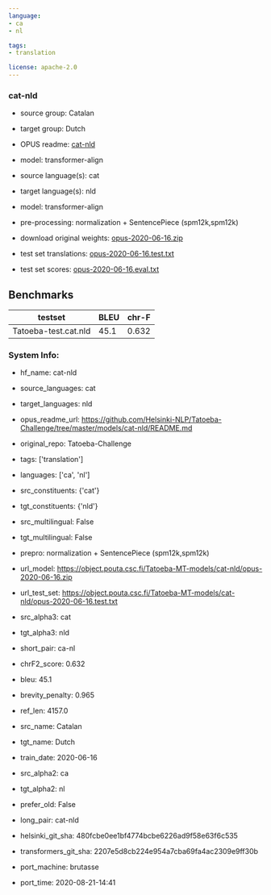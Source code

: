 ```yaml
---
language: 
- ca
- nl

tags:
- translation

license: apache-2.0
---
```


### cat-nld

* source group: Catalan 
* target group: Dutch 
*  OPUS readme: [cat-nld](https://github.com/Helsinki-NLP/Tatoeba-Challenge/tree/master/models/cat-nld/README.md)

*  model: transformer-align
* source language(s): cat
* target language(s): nld
* model: transformer-align
* pre-processing: normalization + SentencePiece (spm12k,spm12k)
* download original weights: [opus-2020-06-16.zip](https://object.pouta.csc.fi/Tatoeba-MT-models/cat-nld/opus-2020-06-16.zip)
* test set translations: [opus-2020-06-16.test.txt](https://object.pouta.csc.fi/Tatoeba-MT-models/cat-nld/opus-2020-06-16.test.txt)
* test set scores: [opus-2020-06-16.eval.txt](https://object.pouta.csc.fi/Tatoeba-MT-models/cat-nld/opus-2020-06-16.eval.txt)

## Benchmarks

| testset               | BLEU  | chr-F |
|-----------------------|-------|-------|
| Tatoeba-test.cat.nld 	| 45.1 	| 0.632 |


### System Info: 
- hf_name: cat-nld

- source_languages: cat

- target_languages: nld

- opus_readme_url: https://github.com/Helsinki-NLP/Tatoeba-Challenge/tree/master/models/cat-nld/README.md

- original_repo: Tatoeba-Challenge

- tags: ['translation']

- languages: ['ca', 'nl']

- src_constituents: {'cat'}

- tgt_constituents: {'nld'}

- src_multilingual: False

- tgt_multilingual: False

- prepro:  normalization + SentencePiece (spm12k,spm12k)

- url_model: https://object.pouta.csc.fi/Tatoeba-MT-models/cat-nld/opus-2020-06-16.zip

- url_test_set: https://object.pouta.csc.fi/Tatoeba-MT-models/cat-nld/opus-2020-06-16.test.txt

- src_alpha3: cat

- tgt_alpha3: nld

- short_pair: ca-nl

- chrF2_score: 0.632

- bleu: 45.1

- brevity_penalty: 0.965

- ref_len: 4157.0

- src_name: Catalan

- tgt_name: Dutch

- train_date: 2020-06-16

- src_alpha2: ca

- tgt_alpha2: nl

- prefer_old: False

- long_pair: cat-nld

- helsinki_git_sha: 480fcbe0ee1bf4774bcbe6226ad9f58e63f6c535

- transformers_git_sha: 2207e5d8cb224e954a7cba69fa4ac2309e9ff30b

- port_machine: brutasse

- port_time: 2020-08-21-14:41